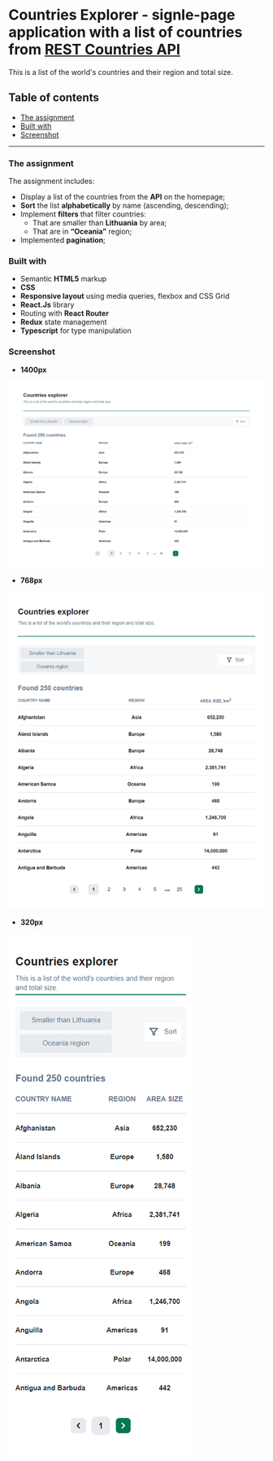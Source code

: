 # Countries Explorer - signle-page application with a list of countries from [REST Countries API](https://restcountries.com/)

This is a list of the world&apos;s countries and their region and total size.

## Table of contents

- [The assignment](#the-assignment)
- [Built with](#built-with)
- [Screenshot](#screenshot)
---
### The assignment

The assignment includes:

- Display a list of the countries from the **API** on the homepage;
- **Sort** the list **alphabetically** by name (ascending, descending);
- Implement **filters** that filter countries:
  - That are smaller than **Lithuania** by area;
  - That are in **“Oceania”** region;
- Implemented **pagination**;

### Built with

- Semantic **HTML5** markup
- **CSS**
- **Responsive layout** using media queries, flexbox and CSS Grid
- **React.Js** library
- Routing with **React Router**
- **Redux** state management
- **Typescript** for type manipulation
### Screenshot
- **1400px**

![](./screenshots/1400.png)

- **768px**

![](./screenshots/768.png)

- **320px**

![](./screenshots/320.png)

